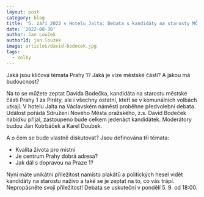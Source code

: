 ```yaml
---
layout: post
category: blog
title: '5. září 2022 v Hotelu Jalta: Debata s kandidáty na starosty MČ Praha 1'
date: '2022-08-30'
author: Jan Loužek
authorId: jan.louzek
image: articles/david-bodecek.jpg
tags:
  - Volby
---
```


Jaká jsou klíčová témata Prahy 1? Jaká je vize městské části? A jakou má budoucnost?

Na to se můžete zeptat Davida Bodečka, kandidáta na starostu městské části Prahy 1 za Piráty, ale i všechny ostatní, kteří se v komunálních volbách utkají. V hotelu Jalta na Václavském náměstí proběhne předvolební debata. Událost pořádá Sdružení Nového Města pražského, z.s. David Bodeček nabídku přijal, zastoupeno bude celkem jedenáct kandidátek. Moderátory budou Jan Kotrbáček a Karel Doubek.

A o čem se bude vlastně diskutovat? Jsou definována tři témata:

* Kvalita života pro místní
* Je centrum Prahy dobrá adresa?
* Jak dál s dopravou na Praze 1?

Nyní máte unikátní příležitost namísto plakátů a politických hesel vidět kandidáty na starostu naživo a také se je zeptat na to, co vás trápí. Nepropásněte svoji příležitost! Debata se uskuteční v pondělí 5. 9. od 18:00. 
